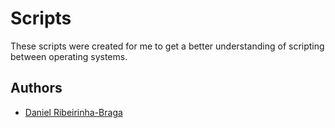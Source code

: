 # Scripts

These scripts were created for me to get a better understanding of scripting between operating systems.

## Authors

- [Daniel Ribeirinha-Braga](https://github.com/DBragz)
